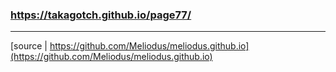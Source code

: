 ### https://takagotch.github.io/page77/
---
[source | https://github.com/Meliodus/meliodus.github.io](https://github.com/Meliodus/meliodus.github.io)





```
```

```
```

```
```


